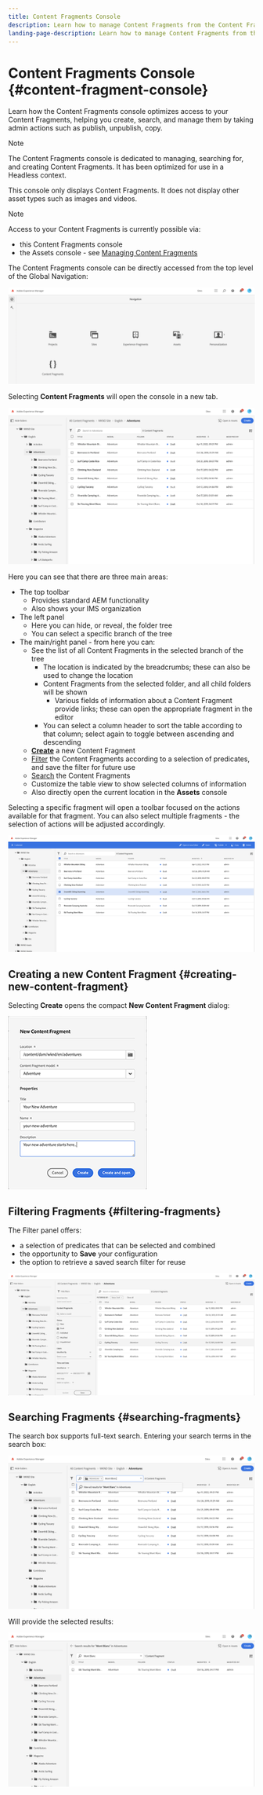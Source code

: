 ```yaml
---
title: Content Fragments Console
description: Learn how to manage Content Fragments from the Content Fragments Console.
landing-page-description: Learn how to manage Content Fragments from the Content Fragments Console that is focused on high-volume use of Headless fragments.
---
```


# Content Fragments Console  {#content-fragment-console}

Learn how the Content Fragments console optimizes access to your Content Fragments, helping you create, search, and manage them by taking admin actions such as publish, unpublish, copy.

>[!NOTE]
>
>The Content Fragments console is dedicated to managing, searching for, and creating Content Fragments. It has been optimized for use in a Headless context.
>
>This console only displays Content Fragments. It does not display other asset types such as images and videos. 

>[!NOTE]
>
>Access to your Content Fragments is currently possible via:
>
>* this Content Fragments console
>* the Assets console - see [Managing Content Fragments](/help/assets/content-fragments/content-fragments-managing.md)

The Content Fragments console can be directly accessed from the top level of the Global Navigation:

![Global Navigation - Content Fragments console](assets/cfc-global-navigation.png)

Selecting **Content Fragments** will open the console in a new tab. 

![Content Fragments console - Overview](assets/cfc-console-overview.png)

Here you can see that there are three main areas:

* The top toolbar
  * Provides standard AEM functionality
  * Also shows your IMS organization
* The left panel
  * Here you can hide, or reveal, the folder tree
  * You can select a specific branch of the tree
* The main/right panel - from here you can:
  * See the list of all Content Fragments in the selected branch of the tree
    * The location is indicated by the breadcrumbs; these can also be used to change the location
    * Content Fragments from the selected folder, and all child folders will be shown
      * Various fields of information about a Content Fragment provide links; these can open the appropriate fragment in the editor
    * You can select a column header to sort the table according to that column; select again to toggle between ascending and descending
  * **[Create](#creating-new-content-fragment)** a new Content Fragment
  * [Filter](#filtering-fragments) the Content Fragments according to a selection of predicates, and save the filter for future use
  * [Search](#searching-fragments) the Content Fragments 
  * Customize the table view to show selected columns of information
  * Also directly open the current location in the **Assets** console

Selecting a specific fragment will open a toolbar focused on the actions available for that fragment. You can also select multiple fragments - the selection of actions will be adjusted accordingly.

  ![Content Fragments console - toolbar for a selected fragment](assets/cfc-fragment-toolbar.png)

## Creating a new Content Fragment {#creating-new-content-fragment}

Selecting **Create** opens the compact **New Content Fragment** dialog:

![Content Fragments console - Creating a new fragment](assets/cfc-console-create.png)

## Filtering Fragments {#filtering-fragments}

The Filter panel offers:

* a selection of predicates that can be selected and combined
* the opportunity to **Save** your configuration
* the option to retrieve a saved search filter for reuse

![Content Fragments console - Filtering](assets/cfc-console-filter.png)

## Searching Fragments {#searching-fragments}

The search box supports full-text search. Entering your search terms in the search box:

![Content Fragments console - Searching](assets/cfc-console-search-01.png)

Will provide the selected results:

![Content Fragments console - Search Results](assets/cfc-console-search-02.png)
